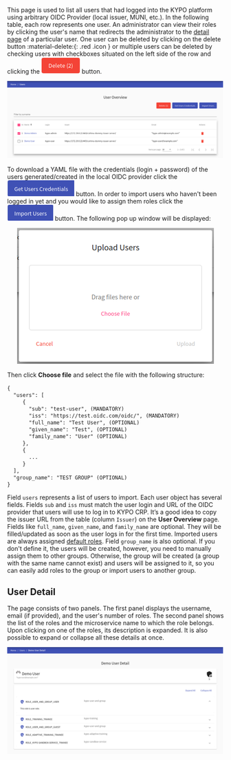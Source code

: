 This page is used to list all users that had logged into the KYPO platform using arbitrary OIDC Provider (local issuer, MUNI, etc.). In the following table, each row represents one user. An administrator can view their roles by clicking the user's name that redirects the administrator to the [detail page](#user-detail) of a particular user. One user can be deleted by clicking on the delete button :material-delete:{: .red .icon } or multiple users can be deleted by checking users with checkboxes situated on the left side of the row and clicking the ![delete-button](../../img/buttons/big-delete-button.png) button.

![user-overview](../../img/user-guide-basic/administration-agenda/users/users-overview.png)

To download a YAML file with the credentials (login + password) of the users generated/created in the local OIDC provider click the ![get-users-credentials-button](../../img/buttons/get-users-credentials-button.png) button. In order to import users who haven't been logged in yet and you would like to assign them roles click the ![import-users-button](../../img/buttons/import-users-button.png) button. The following pop up window will be displayed: 

<p align="center">
  <img src="../../../img/user-guide-basic/administration-agenda/users/upload-users.png">
</p>

Then click **Choose file** and select the file with the following structure: 

```
{
  "users": [
     {
       "sub": "test-user", (MANDATORY)
       "iss": "https://test.oidc.com/oidc/", (MANDATORY)
       "full_name": "Test User", (OPTIONAL)
       "given_name": "Test", (OPTIONAL)
       "family_name": "User" (OPTIONAL)
     },
     {
       ...
     }
  ],
  "group_name": "TEST GROUP" (OPTIONAL)
}
```

Field `users` represents a list of users to import. Each user object has several fields. Fields `sub` and `iss` must match the user login and URL of the OIDC provider that users will use to log in to KYPO CRP. It’s a good idea to copy the issuer URL from the table (column `Issuer`) on the **User Overview** page. Fields like `full_name`, `given_name`, and `family_name` are optional. They will be filled/updated as soon as the user logs in for the first time. Imported users are always assigned [default roles](../../user-guide-advanced/users-and-groups/roles.md#trainee).
Field `group_name` is also optional. If you don't define it, the users will be created, however, you need to manually assign them to other groups. Otherwise, the group will be created (a group with the same name cannot exist) and users will be assigned to it, so you can easily add roles to the group or import users to another group. 

## User Detail

The page consists of two panels. The first panel displays the username, email (if provided), and the user's number of roles. The second panel shows the list of the roles and the microservice name to which the role belongs. Upon clicking on one of the roles, its description is expanded. It is also possible to expand or collapse all these details at once.

![user-detail](../../img/user-guide-basic/administration-agenda/users/users-detail.png)
